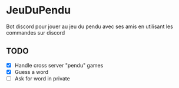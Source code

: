 
# JeuDuPendu
Bot discord pour jouer au jeu du pendu avec ses amis en utilisant les commandes sur discord

## TODO
- [X] Handle cross server "pendu" games
- [X] Guess a word
- [ ] Ask for word in private